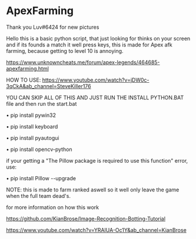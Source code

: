 # ApexFarming
Thank you Luv#6424 for new pictures 

Hello this is a basic python script, that just looking for thinks on your screen and if its founds a match it well press keys, this is made for Apex afk farming, because getting to level 10 is annoying.

https://www.unknowncheats.me/forum/apex-legends/464685-apexfarming.html



HOW TO USE: https://www.youtube.com/watch?v=jDW0c-3qCkA&ab_channel=SteveKiller176

YOU CAN SKIP ALL OF THIS AND JUST RUN THE INSTALL PYTHON.BAT file 
and then run the start.bat

 • pip install pywin32

 • pip install keyboard

 • pip install pyautogui

 • pip install opencv-python

if your getting a "The Pillow package is required to use this function" error, use:

 • pip install Pillow --upgrade







NOTE: this is made to farm ranked aswell so it well only leave the game when the full team dead's.






for more information on how this work

https://github.com/KianBrose/Image-Recognition-Botting-Tutorial

https://www.youtube.com/watch?v=YRAIUA-Oc1Y&ab_channel=KianBrose
